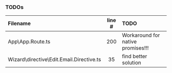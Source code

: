 ### TODOs
| Filename | line # | TODO
|:------|:------:|:------
| App\App.Route.ts | 200 | Workaround for native promises!!!
| Wizard\directive\Edit.Email.Directive.ts | 35 | find better solution